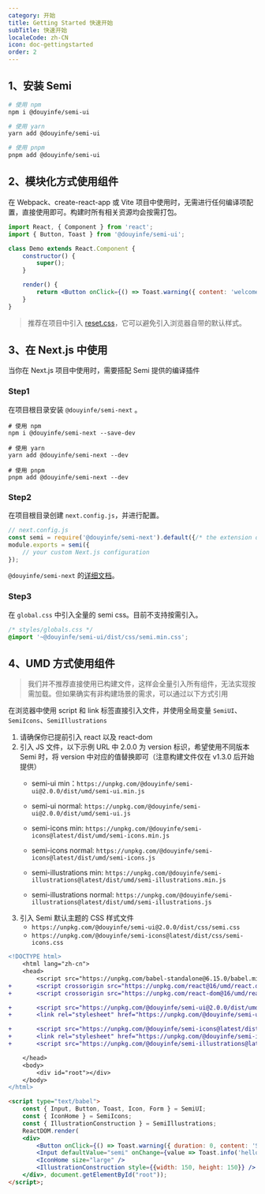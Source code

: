 ```yaml
---
category: 开始
title: Getting Started 快速开始
subTitle: 快速开始
localeCode: zh-CN
icon: doc-gettingstarted
order: 2
---
```


## 1、安装 Semi

```bash
# 使用 npm
npm i @douyinfe/semi-ui

# 使用 yarn
yarn add @douyinfe/semi-ui

# 使用 pnpm
pnpm add @douyinfe/semi-ui
```

## 2、模块化方式使用组件

在 Webpack、create-react-app 或 Vite 项目中使用时，无需进行任何编译项配置，直接使用即可。构建时所有相关资源均会按需打包。

```jsx
import React, { Component } from 'react';
import { Button, Toast } from '@douyinfe/semi-ui';

class Demo extends React.Component {
    constructor() {
        super();
    }

    render() {
        return <Button onClick={() => Toast.warning({ content: 'welcome' })}>Hello Semi</Button>;
    }
}
```

> 推荐在项目中引入 [reset.css](https://www.npmjs.com/package/reset-css)，它可以避免引入浏览器自带的默认样式。

## 3、在 Next.js 中使用

当你在 Next.js 项目中使用时，需要搭配 Semi 提供的编译插件

### Step1

在项目根目录安装 `@douyinfe/semi-next` 。

``` shell
# 使用 npm
npm i @douyinfe/semi-next --save-dev

# 使用 yarn
yarn add @douyinfe/semi-next --dev

# 使用 pnpm
pnpm add @douyinfe/semi-next --dev
```

### Step2

在项目根目录创建 `next.config.js`，并进行配置。

```js
// next.config.js
const semi = require('@douyinfe/semi-next').default({/* the extension options */});
module.exports = semi({
    // your custom Next.js configuration
});
```

`@douyinfe/semi-next` 的[详细文档]()。

### Step3

在 `global.css` 中引入全量的 semi css。目前不支持按需引入。

``` css
/* styles/globals.css */
@import '~@douyinfe/semi-ui/dist/css/semi.min.css';
```

## 4、UMD 方式使用组件

> 我们并不推荐直接使用已构建文件，这样会全量引入所有组件，无法实现按需加载。但如果确实有非构建场景的需求，可以通过以下方式引用

在浏览器中使用 script 和 link 标签直接引入文件，并使用全局变量 `SemiUI`、`SemiIcons`、`SemiIllustrations`

1. 请确保你已提前引入 react 以及 react-dom
2. 引入 JS 文件，以下示例 URL 中 2.0.0 为 version 标识，希望使用不同版本 Semi 时，将 version 中对应的值替换即可（注意构建文件仅在 v1.3.0 后开始提供）
    - semi-ui min：`https://unpkg.com/@douyinfe/semi-ui@2.0.0/dist/umd/semi-ui.min.js`
    - semi-ui normal: `https://unpkg.com/@douyinfe/semi-ui@2.0.0/dist/umd/semi-ui.js`

    - semi-icons min: `https://unpkg.com/@douyinfe/semi-icons@latest/dist/umd/semi-icons.min.js`
    - semi-icons normal: `https://unpkg.com/@douyinfe/semi-icons@latest/dist/umd/semi-icons.js`

    - semi-illustrations min: `https://unpkg.com/@douyinfe/semi-illustrations@latest/dist/umd/semi-illustrations.min.js`
    - semi-illustrations normal: `https://unpkg.com/@douyinfe/semi-illustrations@latest/dist/umd/semi-illustrations.js`
3. 引入 Semi 默认主题的 CSS 样式文件  
    - `https://unpkg.com/@douyinfe/semi-ui@2.0.0/dist/css/semi.css`
    - `https://unpkg.com/@douyinfe/semi-icons@latest/dist/css/semi-icons.css`

```diff
<!DOCTYPE html>
    <html lang="zh-cn">
    <head>
        <script src="https://unpkg.com/babel-standalone@6.15.0/babel.min.js"></script>
+       <script crossorigin src="https://unpkg.com/react@16/umd/react.development.js"></script>
+       <script crossorigin src="https://unpkg.com/react-dom@16/umd/react-dom.development.js"></script>

+       <script src="https://unpkg.com/@douyinfe/semi-ui@2.0.0/dist/umd/semi-ui.min.js"></script>
+       <link rel="stylesheet" href="https://unpkg.com/@douyinfe/semi-ui@2.0.0/dist/css/semi.css">

+       <script src="https://unpkg.com/@douyinfe/semi-icons@latest/dist/umd/semi-icons.min.js"></script>
+       <link rel="stylesheet" href="https://unpkg.com/@douyinfe/semi-icons@latest/dist/css/semi-icons.css">
+       <script src="https://unpkg.com/@douyinfe/semi-illustrations@latest/dist/umd/semi-illustrations.min.js"></script>

    </head>
    <body>
        <div id="root"></div>
    </body>
</html>
```

```html
<script type="text/babel">
    const { Input, Button, Toast, Icon, Form } = SemiUI;
    const { IconHome } = SemiIcons;
    const { IllustrationConstruction } = SemiIllustrations;
    ReactDOM.render(
    <div>
        <Button onClick={() => Toast.warning({ duration: 0, content: 'Semi Design' })}>test</Button>
        <Input defaultValue="semi" onChange={value => Toast.info('hello semi')}></Input>
        <IconHome size="large" />
        <IllustrationConstruction style={{width: 150, height: 150}} />
    </div>, document.getElementById("root"));
</script>;
```
